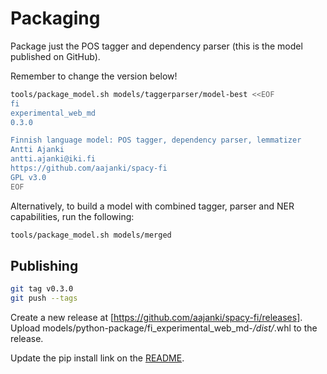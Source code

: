 # Packaging

Package just the POS tagger and dependency parser (this is the model published on GitHub).

Remember to change the version below!

```sh
tools/package_model.sh models/taggerparser/model-best <<EOF
fi
experimental_web_md
0.3.0

Finnish language model: POS tagger, dependency parser, lemmatizer
Antti Ajanki
antti.ajanki@iki.fi
https://github.com/aajanki/spacy-fi
GPL v3.0
EOF
```

Alternatively, to build a model with combined tagger, parser and NER capabilities, run the following:

```sh
tools/package_model.sh models/merged
```

## Publishing

```sh
git tag v0.3.0
git push --tags
```

Create a new release at
[https://github.com/aajanki/spacy-fi/releases]. Upload
models/python-package/fi_experimental_web_md-*/dist/*.whl to the
release.

Update the pip install link on the [README](README.md).
